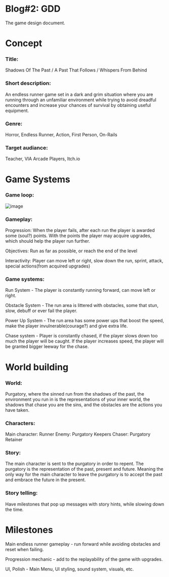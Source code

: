 # **Blog#2: GDD**

The game design document. 

# **Concept**

### Title: 
Shadows Of The Past / A Past That Follows / Whispers From Behind

### Short description: 
An endless runner game set in a dark and grim situation where you are running through an unfamiliar environment while trying to avoid dreadful encounters and increase your chances of survival by obtaining useful equipment. 

### Genre: 
Horror, Endless Runner, Action, First Person, On-Rails

### Target audiance: 
Teacher, VIA Arcade Players, Itch.io

# **Game Systems**

### Game loop:

![image](https://github.com/user-attachments/assets/a4ace631-ca6c-4009-90c4-6ac7f0b48d99)

### Gameplay:


Progression: When the player fails, after each run the player is awarded some (soul?) points. With the points the player may acquire upgrades, which should help the player run further. 

Objectives: Run as far as possible, or reach the end of the level

Interactivity: Player can move left or right, slow down the run, sprint, attack, special actions(from acquired upgrades)





### Game systems:

Run System - The player is constantly running forward, can move left or right.

Obstacle System - The run area is littered with obstacles, some that stun, slow, debuff or ever fail the player.

Power Up System - The run area has some power ups that boost the speed, make the player invulnerable(courage?) and give extra life.

Chase system - Player is constantly chased, if the player slows down too much the player will be caught. If the player increases speed, the player will be granted bigger leeway for the chase.

# **World building**

### World:
Purgatory, where the sinned run from the shadows of the past, the environment you run in is the representations of your inner world, the shadows that chase you are the sins, and the obstacles are the actions you have taken.

### Characters:
Main character: Runner
Enemy: Purgatory Keepers
Chaser: Purgatory Retainer

### Story:
The main character is sent to the purgatory in order to repent. The purgatory is the representation of the past, present and future. Meaning the only way for the main character to leave the purgatory is to accept the past and embrace the future in the present.

### Story telling: 
Have milestones that pop up messages with story hints, while slowing down the time.

# **Milestones**
Main endless runner gameplay - run forward while avoiding obstacles and reset when failing.

Progression mechanic - add to the replayability of the game with upgrades.

UI, Polish - Main Menu, UI styling, sound system, visuals, etc.


